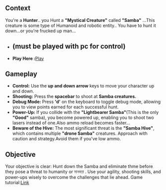 ## Context
You're a **Hunter**..
you Hunt a **"Mystical Creature"** called **"Samba"** ...This creature is some type of Humanoid and robotic entity..
You have to hunt it down...or you're frucked up man...
- ## **(must be played with pc for control)**
- **Play Here :**<a href="https://mofazzal874.github.io/SambaHunter/">Play</a>
## Gameplay

- **Control:** Use the **up and down arrow** keys to move your character up and down.
- **Shooting:** Press the **spacebar** to shoot at **Samba creatures.**
- **Debug Mode:** Press **'d'** on the keyboard to toggle debug mode, allowing you to view points earned for each successful hunt.
- **Power-Up:** If you collide with the **"Lightbearer Samba"**(This is the only **"Good"** samba), you become powered up, enabling you to shoot two lasers instead of one.Also ammo reload becomes faster...
- **Beware of the Hive:** The most significant threat is the **"Samba Hive"**, which contains multiple **"drone Samba"** creatures. Approach with caution and strategy.Avoid them if you've low ammo.

## Objective

Your objective is clear: Hunt down the Samba  and eliminate thme before they pose a threat to humanity or মানবতা . Use your agility, shooting skills, and power-ups wisely to overcome the challenges that lie ahead.
Game tutorial:<a href = "https://www.youtube.com/watch?v=7BHs1BzA4fs">Link</a>
